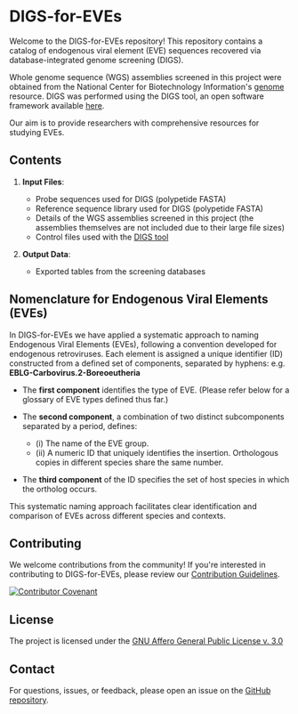 # DIGS-for-EVEs

Welcome to the DIGS-for-EVEs repository! This repository contains a catalog of endogenous viral element (EVE) sequences recovered via database-integrated genome screening (DIGS). 

Whole genome sequence (WGS) assemblies screened in this project were obtained from the National Center for Biotechnology Information's [genome](https://www.ncbi.nlm.nih.gov/genome/) resource. DIGS was performed using the DIGS tool, an open software framework available [here](https://giffordlabcvr.github.io/DIGS-tool/). 

Our aim is to provide researchers with comprehensive resources for studying EVEs. 

## Contents

1. **Input Files**:
    - Probe sequences used for DIGS (polypetide FASTA)
    - Reference sequence library used for DIGS (polypetide FASTA)
    - Details of the WGS assemblies screened in this project (the assemblies themselves are not included due to their large file sizes)
    - Control files used with the [DIGS tool](https://giffordlabcvr.github.io/DIGS-tool/)

2. **Output Data**: 
    - Exported tables from the screening databases

## Nomenclature for Endogenous Viral Elements (EVEs)

In DIGS-for-EVEs we have applied a systematic approach to naming Endogenous Viral Elements (EVEs), following a convention developed for endogenous retroviruses. Each element is assigned a unique identifier (ID) constructed from a defined set of components, separated by hyphens: e.g. **EBLG-Carbovirus.2-Boreoeutheria**


- The **first component** identifies the type of EVE. (Please refer below for a glossary of EVE types defined thus far.)

- The **second component**, a combination of two distinct subcomponents separated by a period, defines:
  - (i) The name of the EVE group.
  - (ii) A numeric ID that uniquely identifies the insertion. Orthologous copies in different species share the same number.

- The **third component** of the ID specifies the set of host species in which the ortholog occurs.

This systematic naming approach facilitates clear identification and comparison of EVEs across different species and contexts.


## Contributing

We welcome contributions from the community! If you're interested in contributing to DIGS-for-EVEs, please review our [Contribution Guidelines](./md/CONTRIBUTING.md).

[![Contributor Covenant](https://img.shields.io/badge/Contributor%20Covenant-2.1-4baaaa.svg)](./md/code_of_conduct.md) 

## License

The project is licensed under the [GNU Affero General Public License v. 3.0](https://www.gnu.org/licenses/agpl-3.0.en.html)

## Contact

For questions, issues, or feedback, please open an issue on the [GitHub repository](https://github.com/giffordlabcvr/DIGS-for-EVEs/issues).

